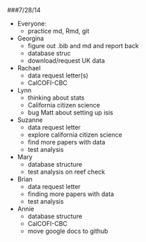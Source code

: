 ###7/28/14
- Everyone:
    - practice md, Rmd, git
- Georgina
    - figure out .bib and md and report back
    - database struc
    - download/request UK data
- Rachael
    - data request letter(s)
    - CalCOFI-CBC
- Lynn
    - thinking about stats
    - California citizen science
    - bug Matt about setting up isis
- Suzanne
    - data request letter
    - explore california citizen science
    - find more papers with data
    - test analysis    
- Mary
    - database structure
    - test analysis on reef check
- Brian
    - data request letter
    - finding more papers with data
    - test analysis
- Annie
    - database structure
    - CalCOFI-CBC
    - move google docs to github